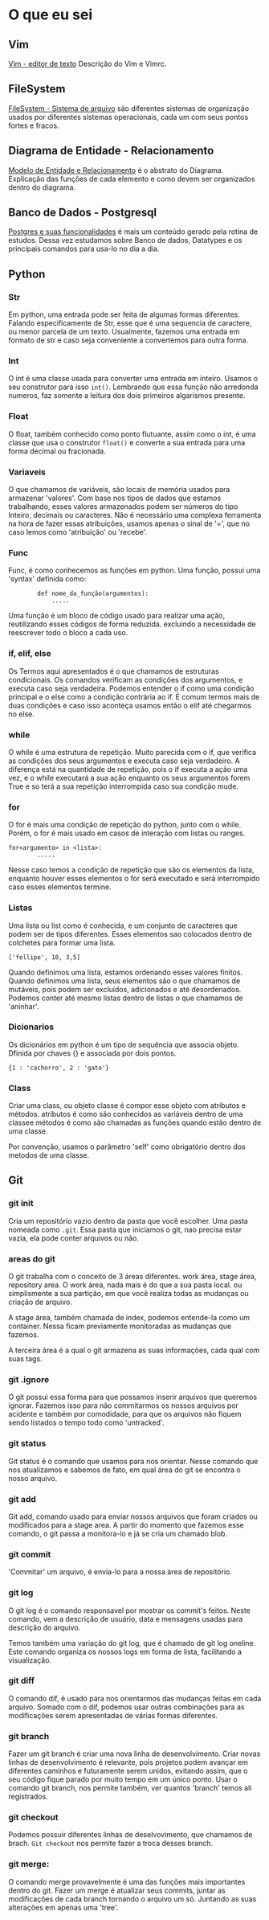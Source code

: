 # O que eu sei


## Vim

[Vim - editor de texto](https://github.com/pipibodock/o-que-eu-sei/tree/master/Editor_de_texto_Vim) Descrição do Vim e Vimrc.

## FileSystem

[FileSystem - Sistema de arquivo](https://github.com/pipibodock/o-que-eu-sei/tree/master/FileSystem) são diferentes sistemas
de organização usados por diferentes sistemas operacionais, cada um com seus pontos fortes e fracos.

## Diagrama de Entidade - Relacionamento

[Modelo de Entidade e Relacionamento](https://github.com/pipibodock/o-que-eu-sei/tree/master/Modelo_Entidade_Relacionamento) é o abstrato do Diagrama.
Explicação das funções de cada elemento e como devem ser organizados dentro do diagrama.

## Banco de Dados - Postgresql

[Postgres e suas funcionalidades](https://github.com/pipibodock/o-que-eu-sei/tree/master/Postgresql_Funcionalidades) é mais um conteúdo gerado pela rotina de estudos. Dessa vez estudamos sobre Banco de dados, Datatypes e os principais comandos para usa-lo no dia a dia.

## Python

### Str

Em python, uma entrada pode ser feita de algumas formas diferentes. Falando especificamente de Str, 
esse que é uma sequencia de caractere, ou menor parcela de um texto. 
Usualmente, fazemos uma entrada em formato de str e caso seja conveniente a convertemos para outra forma.

### Int

O int é uma classe usada para converter uma entrada em inteiro. Usamos o seu construtor para isso `int()`.
Lembrando que essa função não arredonda numeros, faz somente a leitura dos dois primeiros algarismos presente.

### Float

O float, também conhecido como ponto flutuante, assim como o int, é uma classe que usa o construtor `float()`
e converte a sua entrada para uma forma decimal ou fracionada.

### Variaveis

O que chamamos de variáveis, são locais de memória usados para armazenar 'valores'.
Com base nos tipos de dados que estamos trabalhando, esses valores armazenados podem ser números do tipo 
Inteiro, decimais ou caracteres.
Não é necessário uma complexa ferramenta na hora de fazer essas atribuições, usamos apenas o sinal de  '=',
que no caso lemos como 'atribuição' ou 'recebe'.

### Func

Func, é como conhecemos as funções em python. Uma função, possui uma 'syntax' definida como:
            
            def nome_da_função(argumentos):
                .....
    
Uma função é um bloco de código usado para realizar uma ação, reutilizando esses códigos de forma reduzida.
excluindo a necessidade de reescrever todo o bloco a cada uso.

### if, elif, else

Os Termos aqui apresentados é o que chamamos de estruturas condicionais. Os comandos verificam as condições dos argumentos, e executa caso seja verdadeira. Podemos entender o if como uma condição principal e o else como a condição contrária ao if. É comum termos mais de duas condições e caso isso aconteça usamos então o elif até chegarmos no else.

### while

O while é uma estrutura de repetição. Muito parecida com o if, que verifica as condições dos seus argumentos e executa caso seja verdadeiro. A diferença está na quantidade de repetição, pois o if executa a ação uma vez, e o while executará a sua ação enquanto os seus argumentos forem True e so terá a sua repetição interrompida caso sua condição mude.

### for

O for é mais uma condição de repetição do python, junto com o while. Porém, o for é mais usado em casos de interação com listas ou ranges.

    for<argumento> in <lista>:
            .....

Nesse caso temos a condição de repetição que são os elementos da lista, enquanto houver esses elementos o for será executado e será interrompido caso esses elementos termine.

### Listas

Uma lista ou list como é conhecida, e um conjunto de caracteres que podem ser de tipos diferentes. Esses elementos sao colocados dentro de colchetes para formar uma lista.

    ['fellipe', 10, 3,5]

Quando definimos uma lista, estamos ordenando esses valores finitos. Quando definimos uma lista, seus elementos são o que chamamos de mutáveis, pois podem ser excluídos, adicionados e até desordenados. Podemos conter até mesmo listas dentro de listas o que chamamos de 'aninhar'.

### Dicionarios

Os dicionários em python é um tipo de sequência que associa objeto. Dfinida por chaves {} e associada por dois pontos.

    {1 : 'cachorro', 2 : 'gato'}

### Class

Criar uma class, ou objeto classe é compor esse objeto com atributos e métodos. atributos é como são conhecidos as variáveis dentro de uma classee métodos é como são chamadas as funções quando estão dentro de uma classe.

Por convenção, usamos o parâmetro 'self' como obrigatório dentro dos metodos de uma classe.

## Git

### git init
    
Cria um repositório vazio dentro da pasta que você escolher. 
Uma pasta nomeada como `.git`.
Essa pasta que iniciamos o git, nao precisa estar vazia, ela pode conter arquivos ou não.

### areas do git    
    
O git trabalha com o conceito de 3 áreas diferentes. work área, stage área, repository area.
O work área, nada mais é do que a sua pasta local. ou simplismente a sua partição, em que
você realiza todas as mudanças ou criação de arquivo.

A stage área, também chamada de index, podemos entende-la como um container.
Nessa ficam previamente monitoradas as mudanças que fazemos.

A terceira área é a qual o git armazena as suas informações, cada qual com suas tags.

### git .ignore

O git possui essa forma para que possamos inserir arquivos que queremos ignorar.
Fazemos isso para não commitarmos os nossos arquivos por acidente e também por comodidade,
para que os arquivos não fiquem sendo listados o tempo todo como 'untracked'.

### git status

Git status é o comando que usamos para nos orientar.
Nesse comando que nos atualizamos e sabemos de fato, em qual área do git se encontra o nosso arquivo.

### git add

Git add, comando usado para enviar nossos arquivos que foram criados ou modificados para a stage area.
A partir do momento que fazemos esse comando, o git passa a monitora-lo e já se cria um chamado blob.

### git commit

'Commitar' um arquivo, é envia-lo para a nossa área de repositório.

### git log

O git log é o comando responsavel por mostrar os commit's feitos.
Neste comando, vem a descrição de usuário, data e mensagens usadas para descrição do arquivo.

Temos também uma variação do git log, que é chamado de git log oneline.
Este comando organiza os nossos logs em forma de lista, facilitando a visualização.

### git diff

O comando dif, é usado para nos orientarmos das mudanças feitas em cada arquivo.
Somado com o dif, podemos usar outras combinações para as modificações serem apresentadas
de várias formas diferentes.

### git branch

Fazer um git branch é criar uma nova linha de desenvolvimento.
Criar novas linhas de desenvolvimento é relevante, pois projetos podem avançar em diferentes caminhos
e futuramente serem unidos, evitando assim, que o seu código fique parado por muito tempo em um único ponto.
Usar o comando git branch, nos permite também, ver quantos 'branch' temos ali registrados.

### git checkout

Podemos possuir diferentes linhas de deselvovimento, que chamamos de brach. ``Git checkout`` nos permite
fazer a troca desses branch.

### git merge:

O comando merge provavelmente é uma das funções mais importantes dentro do git.
Fazer um merge é atualizar seus commits, juntar as modificações de cada branch
tornando o arquivo um só. Juntando as suas alterações em apenas uma 'tree'.

